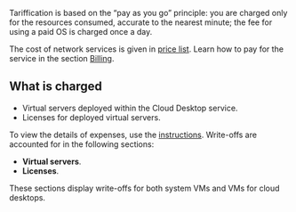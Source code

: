 Tariffication is based on the “pay as you go” principle: you are charged only for the resources consumed, accurate to the nearest minute; the fee for using a paid OS is charged once a day.

The cost of network services is given in [price list](https://cloud.vk.com/pricelist). Learn how to pay for the service in the section [Billing](/en/intro/billing).

## What is charged

- Virtual servers deployed within the Cloud Desktop service.
- Licenses for deployed virtual servers.

To view the details of expenses, use the [instructions](/ru/intro/billing/service-management/detail/). Write-offs are accounted for in the following sections:

- **Virtual servers**.
- **Licenses**.

These sections display write-offs for both system VMs and VMs for cloud desktops.
